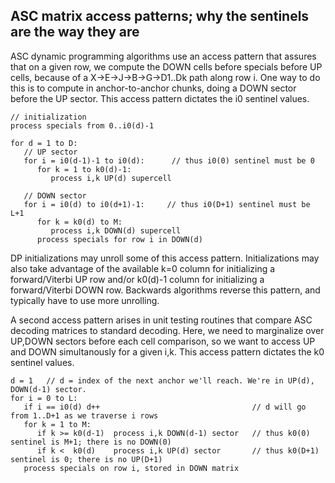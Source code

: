 


## ASC matrix access patterns; why the sentinels are the way they are

ASC dynamic programming algorithms use an access pattern that assures
that on a given row, we compute the DOWN cells before specials before
UP cells, because of a X->E->J->B->G->D1..Dk path along row i. One way
to do this is to compute in anchor-to-anchor chunks, doing a DOWN
sector before the UP sector. This access pattern dictates the i0
sentinel values.

```
// initialization
process specials from 0..i0(d)-1

for d = 1 to D:
   // UP sector
   for i = i0(d-1)-1 to i0(d):      // thus i0(0) sentinel must be 0
      for k = 1 to k0(d)-1:            
	     process i,k UP(d) supercell

   // DOWN sector
   for i = i0(d) to i0(d+1)-1:     // thus i0(D+1) sentinel must be L+1
      for k = k0(d) to M:
	     process i,k DOWN(d) supercell
      process specials for row i in DOWN(d) 
```

DP initializations may unroll some of this access
pattern. Initializations may also take advantage of the available k=0
column for initializing a forward/Viterbi UP row and/or k0(d)-1 column
for initializing a forward/Viterbi DOWN row. Backwards algorithms
reverse this pattern, and typically have to use more unrolling.

A second access pattern arises in unit testing routines that compare
ASC decoding matrices to standard decoding. Here, we need to
marginalize over UP,DOWN sectors before each cell comparison, so we
want to access UP and DOWN simultanously for a given i,k. This access
pattern dictates the k0 sentinel values.

```
d = 1   // d = index of the next anchor we'll reach. We're in UP(d), DOWN(d-1) sector.
for i = 0 to L:
   if i == i0(d) d++                                  // d will go from 1..D+1 as we traverse i rows
   for k = 1 to M:
      if k >= k0(d-1)  process i,k DOWN(d-1) sector   // thus k0(0) sentinel is M+1; there is no DOWN(0)
	  if k <  k0(d)    process i,k UP(d) sector       // thus k0(D+1) sentinel is 0; there is no UP(D+1)
   process specials on row i, stored in DOWN matrix
```






    
